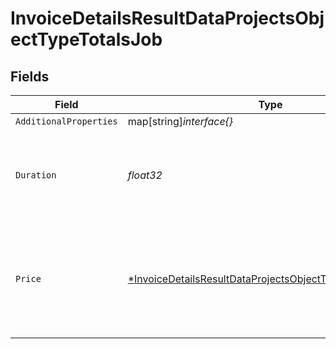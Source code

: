 # InvoiceDetailsResultDataProjectsObjectTypeTotalsJob


## Fields

| Field                                                                                                                                        | Type                                                                                                                                         | Required                                                                                                                                     | Description                                                                                                                                  | Example                                                                                                                                      |
| -------------------------------------------------------------------------------------------------------------------------------------------- | -------------------------------------------------------------------------------------------------------------------------------------------- | -------------------------------------------------------------------------------------------------------------------------------------------- | -------------------------------------------------------------------------------------------------------------------------------------------- | -------------------------------------------------------------------------------------------------------------------------------------------- |
| `AdditionalProperties`                                                                                                                       | map[string]*interface{}*                                                                                                                     | :heavy_minus_sign:                                                                                                                           | N/A                                                                                                                                          |                                                                                                                                              |
| `Duration`                                                                                                                                   | *float32*                                                                                                                                    | :heavy_check_mark:                                                                                                                           | Duration jobs have been running in this billing period, in seconds.                                                                          | 172800                                                                                                                                       |
| `Price`                                                                                                                                      | [*InvoiceDetailsResultDataProjectsObjectTypeTotalsJobPrice](../../models/shared/invoicedetailsresultdataprojectsobjecttypetotalsjobprice.md) | :heavy_minus_sign:                                                                                                                           | Details about the price for all jobs in this project, broken down by resource type.                                                          |                                                                                                                                              |